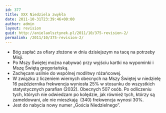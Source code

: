 ```yaml
---
id: 377
title: XXX Niedziela zwykła
date: 2011-10-31T23:39:46+00:00
author: admin
layout: revision
guid: http://anielaolsztynek.pl/2011/10/375-revision-2/
permalink: /2011/10/375-revision-2/
---
```

  * Bóg zapłać za ofiary złożone w dniu dzisiejszym na tacę na potrzeby Misji.
  * Po Mszy Świętej można nabywać przy wyjściu kartki na wypominki i Mszę Świętą gregoriańską.
  * Zachęcam usilnie do wspólnej modlitwy różańcowej.
  * W związku z liczeniem wiernych obecnych na Mszy Świętej w niedzielę 16 października frekwencja wyniosła 25% w stosunku do wszystkich statystycznych parafian (2032). Obecnych 507 osób. Po odliczeniu tych, których nie odwiedzam po kolędzie, jak również tych, którzy są zameldowani, ale nie mieszkają  (340) frekwencja wynosi 30%.
  * Jest do nabycia nowy numer &#8222;Gościa Niedzielnego&#8221;.